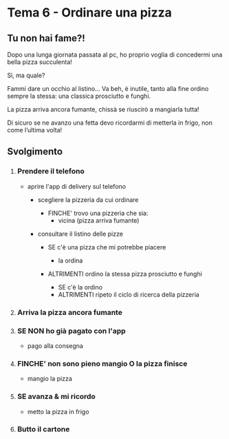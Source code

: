 # Tema 6 - Ordinare una pizza

## Tu non hai fame?!

Dopo una lunga giornata passata al pc, ho proprio voglia di concedermi una bella pizza succulenta!

Sì, ma quale?

Fammi dare un occhio al listino… Va beh, è inutile, tanto alla fine ordino sempre la stessa: una classica prosciutto e funghi.

La pizza arriva ancora fumante, chissà se riuscirò a mangiarla tutta!

Di sicuro se ne avanzo una fetta devo ricordarmi di metterla in frigo, non come l’ultima volta!

## Svolgimento

1. ### Prendere il telefono

   - aprire l'app di delivery sul telefono

     - scegliere la pizzeria da cui ordinare

       - FINCHE' trovo una pizzeria che sia:
         - vicina (pizza arriva fumante)

     - consultare il listino delle pizze

       - SE c'è una pizza che mi potrebbe piacere

         - la ordina

       - ALTRIMENTI ordino la stessa pizza prosciutto e funghi

         - SE c'è la ordino
         - ALTRIMENTI ripeto il ciclo di ricerca della pizzeria

2. ### Arriva la pizza ancora fumante

3. ### SE NON ho già pagato con l'app

   - pago alla consegna

4. ### FINCHE' non sono pieno mangio O la pizza finisce

   - mangio la pizza

5. ### SE avanza & mi ricordo

   - metto la pizza in frigo

6. ### Butto il cartone
